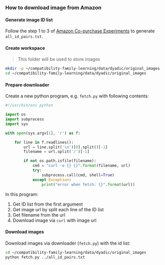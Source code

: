 ### How to download image from Amazon

#### Generate image ID list 

Follow the step 1 to 3 of [Amazon Co-purchase Experiments](https://github.com/appier/compatibility-family-learning#amazon-co-purchase-experiments) to generate `all_id_pairs.txt`.

#### Create workspace

> This folder will be used to store images

```bash
mkdir -p ~/compatibility-family-learning/data/dyadic/original_images
cd ~/compatibility-family-learning/data/dyadic/original_images
```

#### Prepare downloader

Create a new python program, e.g. `fetch.py` with following contents:

```python
#!/usr/bin/env python

import os
import subprocess
import sys

with open(sys.argv[1], 'r') as f:

	for line in f.readlines():
		url = line.split('\n')[0].split()[-1]
		filename = url.split('/')[-1]

		if not os.path.isfile(filename):
			cmd = "curl -o {} {}".format(filename, url)
			try:
				subprocess.call(cmd, shell=True)
			except Exception:
				print("error when fetch: {}".format(url))
```

In this program:

  1. Get ID list from the first argument
  2. Get image url by split each line of the ID list
  3. Get filename from the url
  4. Download image via `curl` with image url


#### Download images

Download images via downloader (`fetch.py`) with the id list:

```bash
cd ~/compatibility-family-learning/data/dyadic/original_images
python fetch.py ../all_id_pairs.txt
```